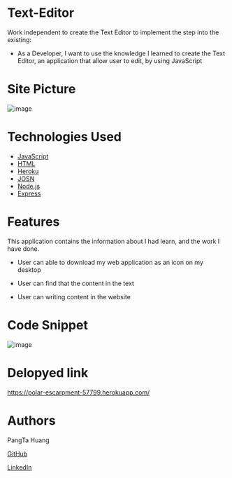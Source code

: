 # Text-Editor
Work independent to create the Text Editor to implement the step into the existing:

- As a Developer, I want to use the knowledge I learned to create the Text Editor, an application that allow user to edit, by using JavaScript

# Site Picture
![image](https://user-images.githubusercontent.com/87446864/156109621-1b7b16b4-baa1-4130-9fa6-53549eca83ac.png)


# Technologies Used
 - [JavaScript](https://developer.mozilla.org/en-US/docs/Web/JavaScript)
 - [HTML](https://developer.mozilla.org/en-US/docs/Web/HTML)
 - [Heroku](https://www.heroku.com)
 - [JOSN](https://www.json.org/json-en.html)
 - [Node.js](https://nodejs.org/en/) 
 - [Express](https://www.npmjs.com/package/express) 

# Features
This application contains the information about I had learn, and the work I have done.

- User can able to download my web application as an icon on my desktop

- User can find that the content in the text 

- User can writing content in the website


# Code Snippet

![image](https://user-images.githubusercontent.com/87446864/156109727-558fb0c6-2832-45c2-86f3-d3588f0d5a01.png)

# Delopyed link 
https://polar-escarpment-57799.herokuapp.com/

# Authors
PangTa Huang


<a href ="https://github.com/willyhuang18/HomeWork">GitHub</a>


<a href ="https://www.linkedin.com/feed/">LinkedIn</a>
